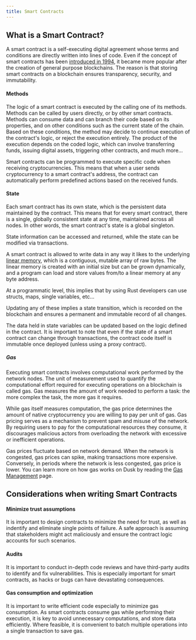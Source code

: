 ```yaml
---
title: Smart Contracts
---
```


## What is a Smart Contract?

A smart contract is a self-executing digital agreement whose terms and conditions are directly written into lines of code. Even if the concept of smart contracts has been <a href="https://www.fon.hum.uva.nl/rob/Courses/InformationInSpeech/CDROM/Literature/LOTwinterschool2006/szabo.best.vwh.net/smart.contracts.html" target="_blank" >introduced in 1994</a>, it became more popular after the creation of general purpose blockchains. The reason is that storing smart contracts on a blockchain ensures transparency, security, and immutability.


#### Methods
The logic of a smart contract is executed by the calling one of its methods. Methods can be called by users directly, or by other smart contracts. Methods can consume data and can branch their code based on its properties, and on other conditions such as the current state of the chain. Based on these conditions, the method may decide to continue execution of the contract's logic, or reject the execution entirely. The product of the execution depends on the coded logic, which can involve transferring funds, issuing digital assets, triggering other contracts, and much more...

Smart contracts can be programmed to execute specific code when receiving cryptocurrencies. This means that when a user sends cryptocurrency to a smart contract's address, the contract can automatically perform predefined actions based on the received funds.




#### State

Each smart contract has its own state, which is the persistent data maintained by the contract. This means that for every smart contract, there is a single, globally consistent state at any time, maintained across all nodes. In other words, the smart contract's state is a global singleton. 

State information can be accessed and returned, while the state can be modified via transactions.


A smart contract is allowed to write data in any way it likes to the underlying <a href="https://webassembly.github.io/spec/core/intro/overview.html#memory" target="_blank" >linear memory</a>, which is a contiguous, mutable array of raw bytes. The linear memory is created with an initial size but can be grown dynamically, and a program can load and store values from/to a linear memory at any byte address.

At a programmatic level, this implies that by using Rust developers can use structs, maps, single variables, etc...  

Updating any of these implies a state transition, which is recorded on the blockchain and ensures a permanent and immutable record of all changes.

The data held in state variables can be updated based on the logic defined in the contract. It is important to note that even if the state of a smart contract can change through transactions, the contract code itself is immutable once deployed (unless using a proxy contract).

##### Gas

Executing smart contracts involves computational work performed by the network nodes. The unit of measurement used to quantify the computational effort required for executing operations on a blockchain is called gas. Gas measures the amount of work needed to perform a task: the more complex the task, the more gas it requires. 

While gas itself measures computation, the gas price determines the amount of native cryptocurrency you are willing to pay per unit of gas. Gas pricing serves as a mechanism to prevent spam and misuse of the network. By requiring users to pay for the computational resources they consume, it discourages malicious actors from overloading the network with excessive or inefficient operations.

Gas prices fluctuate based on network demand. When the network is congested, gas prices can spike, making transactions more expensive. Conversely, in periods where the network is less congested, gas price is lower. You can learn more on how gas works on Dusk by reading the [Gas Management](/learn/economic-information/gas-management) page.

## Considerations when writing Smart Contracts

#### Minimize trust assumptions

It is important to design contracts to minimize the need for trust, as well as indentify and eliminate single points of failure. A safe approach is assuming that stakeholders might act maliciously and ensure the contract logic accounts for such scenarios.

#### Audits
It is important to conduct in-depth code reviews and have third-party audits to identify and fix vulnerabilities. This is especially important for smart contracts, as hacks or bugs can have devastating consequences.

#### Gas consumption and optimization

It is important to write efficient code especially to minimize gas consumption. As smart contracts consume gas while performing their execution, it is key to avoid unnecessary computations, and store data efficiently. Where feasible, it is convenient to batch multiple operations into a single transaction to save gas.